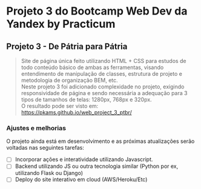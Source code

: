 # Projeto 3 do Bootcamp Web Dev da Yandex by Practicum
## Projeto 3 - De Pátria para Pátria

> Site de página única feito utilizando HTML + CSS para estudos de todo conteúdo básico de ambas as ferramentas, visando entendimento de manipulação de classes, estrutura de projeto e metodologia de organização BEM, etc.
> <br>Neste projeto 3 foi adicionado complexidade no projeto, exigindo responsividade de página e sendo necessária a adequação para 3 tipos de tamanhos de telas: 1280px, 768px e 320px.
> <br>O resultado pode ser visto em: https://pkams.github.io/web_project_3_ptbr/

### Ajustes e melhorias

O projeto ainda está em desenvolvimento e as próximas atualizações serão voltadas nas seguintes tarefas:

- [ ] Incorporar ações e interatividade utilizando Javascript.
- [ ] Backend utilizando JS ou outra tecnologia similar (Python por ex, utilizando Flask ou Django)
- [ ] Deploy do site interativo em cloud (AWS/Heroku/Etc)
